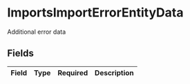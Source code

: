 # ImportsImportErrorEntityData

Additional error data


## Fields

| Field       | Type        | Required    | Description |
| ----------- | ----------- | ----------- | ----------- |